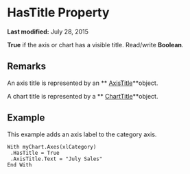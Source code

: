 
# HasTitle Property

 **Last modified:** July 28, 2015

 **True** if the axis or chart has a visible title. Read/write **Boolean**.

## Remarks

An axis title is represented by an  ** [AxisTitle](a5a62dd3-5859-6f5c-5e28-6adbf400e08e.md)**object.

A chart title is represented by a  ** [ChartTitle](6eca7bbc-0158-f25e-d7c8-3f57f06ccccf.md)**object.


## Example

This example adds an axis label to the category axis.


```
With myChart.Axes(xlCategory) 
 .HasTitle = True 
 .AxisTitle.Text = "July Sales" 
End With
```

